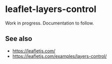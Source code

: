 # leaflet-layers-control

Work in progress. Documentation to follow.

## See also

* https://leafletjs.com/
* https://leafletjs.com/examples/layers-control/